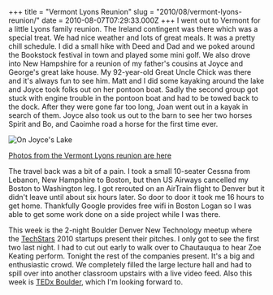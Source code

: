 +++
title = "Vermont Lyons Reunion"
slug = "2010/08/vermont-lyons-reunion/"
date = 2010-08-07T07:29:33.000Z
+++
I went out to Vermont for a little Lyons family reunion. The Ireland contingent was there which was a special treat. We had nice weather and lots of great meals. It was a pretty chill schedule. I did a small hike with Deed and Dad and we poked around the Bookstock festival in town and played some mini golf. We also drove into New Hampshire for a reunion of my father's cousins at Joyce and George's great lake house. My 92-year-old Great Uncle Chick was there and it's always fun to see him. Matt and I did some kayaking around the lake and Joyce took folks out on her pontoon boat. Sadly the second group got stuck with engine trouble in the pontoon boat and had to be towed back to the dock. After they were gone far too long, Joan went out in a kayak in search of them. Joyce also took us out to the barn to see her two horses Spirit and Bo, and Caoimhe road a horse for the first time ever.

![On Joyce's Lake](/photos/vermont_august_2010/12_NH_lake.jpg)

[Photos from the Vermont Lyons reunion are here](/app/photos?gallery=vermont_august_2010)

The travel back was a bit of a pain. I took a small 10-seater Cessna from Lebanon, New Hampshire to Boston, but then US Airways cancelled my Boston to Washington leg. I got rerouted on an AirTrain flight to Denver but it didn't leave until about six hours later. So door to door it took me 16 hours to get home. Thankfully Google provides free wifi in Boston Logan so I was able to get some work done on a side project while I was there.

This week is the 2-night Boulder Denver New Technology meetup where the [TechStars](http://www.techstars.org) 2010 startups present their pitches. I only got to see the first two last night. I had to cut out early to walk over to Chautauqua to hear Zoe Keating perform. Tonight the rest of the companies present. It's a big and enthusiastic crowd. We completely filled the large lecture hall and had to spill over into another classroom upstairs with a live video feed. Also this week is [TEDx Boulder](http://www.tedxboulder.com), which I'm looking forward to.